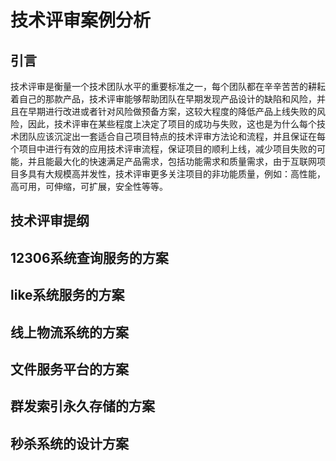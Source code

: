 # 技术评审案例分析

## 引言

技术评审是衡量一个技术团队水平的重要标准之一，每个团队都在辛辛苦苦的耕耘着自己的那款产品，技术评审能够帮助团队在早期发现产品设计的缺陷和风险，并且在早期进行改进或者针对风险做预备方案，这较大程度的降低产品上线失败的风险，因此，技术评审在某些程度上决定了项目的成功与失败，这也是为什么每个技术团队应该沉淀出一套适合自己项目特点的技术评审方法论和流程，并且保证在每个项目中进行有效的应用技术评审流程，保证项目的顺利上线，减少项目失败的可能，并且能最大化的快速满足产品需求，包括功能需求和质量需求，由于互联网项目多具有大规模高并发性，技术评审更多关注项目的非功能质量，例如：高性能，高可用，可伸缩，可扩展，安全性等等。

## 技术评审提纲

## 12306系统查询服务的方案

## like系统服务的方案

## 线上物流系统的方案

## 文件服务平台的方案

## 群发索引永久存储的方案

## 秒杀系统的设计方案